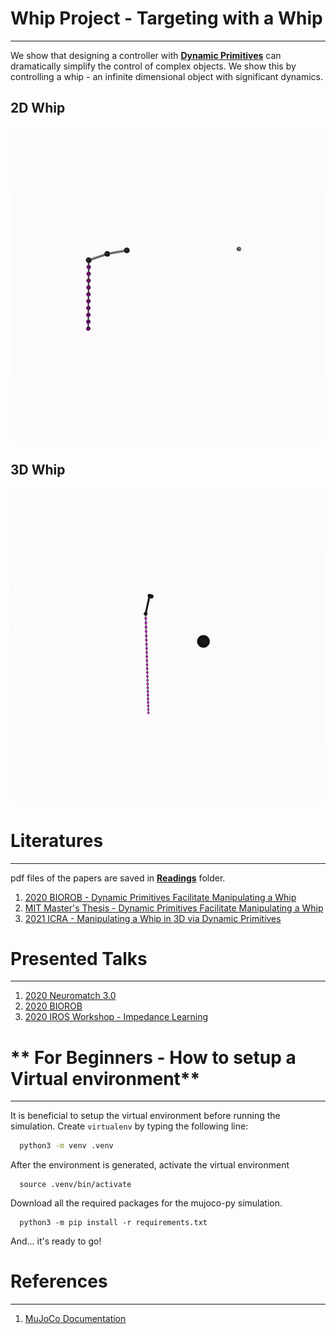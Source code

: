 # **Whip Project - Targeting with a Whip**
---
We show that designing a controller with [**Dynamic Primitives**](https://www.ncbi.nlm.nih.gov/pmc/articles/PMC3735361/) can dramatically simplify the control of complex objects. We show this by controlling a whip - an infinite dimensional object with significant dynamics. 

## **2D Whip**
<p align="center">
<img src="./Assets/Videos/2D_whip.gif" alt="drawing" width="600"/>
</p>

## **3D Whip**
<p align="center">
<img src="./Assets/Videos/3D_whip.gif" alt="drawing" width="600"/>
</p>


# **Literatures**
---
pdf files of the papers are saved in [**Readings**](Assets/Readings/) folder.
1. [2020 BIOROB - Dynamic Primitives Facilitate Manipulating a Whip](https://ieeexplore.ieee.org/document/9224399)
2. [MIT Master's Thesis - Dynamic Primitives Facilitate Manipulating a Whip](https://dspace.mit.edu/handle/1721.1/127121)
3. [2021 ICRA - Manipulating a Whip in 3D via Dynamic Primitives](https://ieeexplore.ieee.org/stamp/stamp.jsp?arnumber=9636257)

# **Presented Talks**
---
1. [2020 Neuromatch 3.0](https://www.youtube.com/watch?v=tE3y9LwvQKQ)
2. [2020 BIOROB](https://www.youtube.com/watch?v=PPzxmgUo0nY)
3. [2020 IROS Workshop - Impedance Learning](https://www.youtube.com/watch?v=OhSgroSByB4)

# ** For Beginners - How to setup a Virtual environment**
---
It is beneficial to setup the virtual environment before running the simulation.
Create `virtualenv` by typing the following line:
```bash
  python3 -m venv .venv
```
After the environment is generated, activate the virtual environment
```
  source .venv/bin/activate
```
Download all the required packages for the mujoco-py simulation.
```
  python3 -m pip install -r requirements.txt
```
And... it's ready to go!

# **References**
---
1. [MuJoCo Documentation](https://mujoco.readthedocs.io/en/latest/overview.html)
